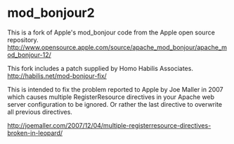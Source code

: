 mod_bonjour2
============

This is a fork of Apple's mod_bonjour code from the Apple open source repository.
http://www.opensource.apple.com/source/apache_mod_bonjour/apache_mod_bonjour-12/

This fork includes a patch supplied by Homo Habilis Associates.
http://habilis.net/mod-bonjour-fix/

This is intended to fix the problem reported to Apple by Joe Maller in 2007 which 
causes multiple RegisterResource directives in your Apache web server configuration
to be ignored.  Or rather the last directive to overwrite all previous directives.

http://joemaller.com/2007/12/04/multiple-registerresource-directives-broken-in-leopard/
